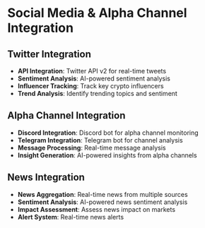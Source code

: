 # Social Media & Alpha Channel Integration

## Twitter Integration
- **API Integration**: Twitter API v2 for real-time tweets
- **Sentiment Analysis**: AI-powered sentiment analysis
- **Influencer Tracking**: Track key crypto influencers
- **Trend Analysis**: Identify trending topics and sentiment

## Alpha Channel Integration
- **Discord Integration**: Discord bot for alpha channel monitoring
- **Telegram Integration**: Telegram bot for channel analysis
- **Message Processing**: Real-time message analysis
- **Insight Generation**: AI-powered insights from alpha channels

## News Integration
- **News Aggregation**: Real-time news from multiple sources
- **Sentiment Analysis**: AI-powered news sentiment analysis
- **Impact Assessment**: Assess news impact on markets
- **Alert System**: Real-time news alerts
